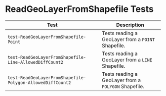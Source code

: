 # ReadGeoLayerFromShapefile Tests
|Test|Description|
|----|-----|
|`test-ReadGeoLayerFromShapefile-Point`|Tests reading a GeoLayer from a `POINT` Shapefile.|
|`test-ReadGeoLayerFromShapefile-Line-AllowedDiffCount2`|Tests reading a GeoLayer from a `LINE` Shapefile.|
|`test-ReadGeoLayerFromShapefile-Polygon-AllowedDiffCount2`|Tests reading a GeoLayer from a `POLYGON` Shapefile.|